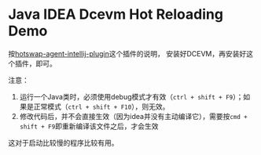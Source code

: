 Java IDEA Dcevm Hot Reloading Demo
==================================

按[hotswap-agent-intellij-plugin](https://github.com/dmitry-zhuravlev/hotswap-agent-intellij-plugin)这个插件的说明，
安装好DCEVM，再安装好这个插件，即可。

注意：

1. 运行一个Java类时，必须使用debug模式才有效（`ctrl + shift + F9`）；如果是正常模式（`ctrl + shift + F10`），则无效。
2. 修改代码后，并不会直接生效（因为idea并没有主动编译它），需要按`cmd + shift + F9`即重新编译该文件之后，才会生效

这对于启动比较慢的程序比较有用。